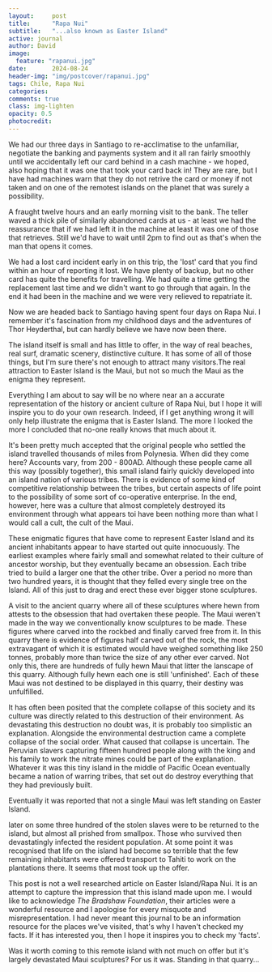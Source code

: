 ```yaml
---
layout:     post
title:      "Rapa Nui"
subtitle:   "...also known as Easter Island"
active: journal
author: David
image:
  feature: "rapanui.jpg"
date:       2024-08-24
header-img: "img/postcover/rapanui.jpg"
tags: Chile, Rapa Nui
categories: 
comments: true
class: img-lighten 
opacity: 0.5
photocredit:
---
```


We had our three days in Santiago to re-acclimatise to the unfamiliar, negotiate the banking and payments system and it all ran fairly smoothly until we accidentally left our card behind in a cash machine - we hoped, also hoping that it was one that took your card back in! They are rare, but I have had machines warn that they do not retrive the card or money if not taken and on one of the remotest islands on the planet that was surely a possibility.

A fraught twelve hours and an early morning visit to the bank. The teller waved a thick pile of similarly abandoned cards at us - at least we had the reassurance that if we had left it in the machine at least it was one of those that retrieves. Still we'd have to wait until 2pm to find out as that's when the man that opens it comes.

We had a lost card incident early in on this trip, the 'lost' card that you find within an hour of reporting it lost. We have plenty of backup, but no other card has quite the benefits for travelling. We had quite a time getting the replacement last time and we didn't want to go through that again. In the end it had been in the machine and we were very relieved to repatriate it.

Now we are headed back to Santiago having spent four days on Rapa Nui. I remember it's fascination from my childhood days and the adventures of Thor Heyderthal, but  can hardly believe we have now been there.

The island itself is small and has little to offer, in the way of real beaches, real surf, dramatic scenery, distinctive culture. It has some of all of those things, but I'm sure there's not enough to attract many visitors.The real attraction to Easter Island is the Maui, but not so much the Maui as the enigma they represent.

Everything I am about to say will be no where near an a accurate representation of the history or ancient culture of Rapa Nui, but I hope it will inspire you to do your own research. Indeed, if I get anything wrong it will only help illustrate the enigma that is Easter Island. The more I looked the more I concluded that no-one really knows that much about it.

It's been pretty much accepted that the original people who settled the island travelled thousands of miles from Polynesia. When did they come here? Accounts vary, from 200 - 800AD. Although these people came all this way (possibly together), this small island fairly quickly  developed into an island nation of various tribes. There is evidence of some kind of competitive relationship between the tribes, but certain aspects of life point to the possibility of some sort of co-operative enterprise. In the end, however, here was a culture that almost completely destroyed its environment through what appears toi have been nothing more than what I would call a cult, the cult of the Maui.

These enigmatic figures that have come to represent Easter Island and its ancient inhabitants appear to have started out quite innocuously. The earliest examples where fairly small and somewhat related to their culture of ancestor worship, but they eventually became an obsession. Each tribe tried to build a larger one that the other tribe. Over a period no more than two hundred years, it is thought that they felled every single tree on the Island. All of this just to drag and erect these ever bigger stone sculptures.

A visit to the ancient quarry where all of these sculptures where hewn from attests to the obsession that had overtaken these people. The Maui weren't made in the way we conventionally know sculptures to be made. These figures where carved into the rockbed and finally carved free from it. In this quarry there is evidence of figures half carved out of the rock, the most extravagant of which it is estimated would have weighed something like 250 tonnes, probably more than twice the size of any other ever carved. Not only this, there are hundreds of fully hewn Maui that litter the lanscape of this quarry. Although fully hewn each one is still 'unfinished'. Each of these Maui was not destined to be displayed in this quarry, their destiny was unfulfilled.

It has often been posited that the complete collapse of this society and its culture was directly related to this destruction of their environment. As devastating this destruction no doubt was, it is probably too simplistic an explanation. Alongside the environmental destruction came a complete collapse of the social order. What caused that collapse is uncertain. The Peruvian slavers capturing fifteen hundred people along with the king and his family to work the nitrate mines could be part of the explanation. Whatever it was this tiny island in the middle of Pacific Ocean eventually became a nation of warring tribes, that set out do destroy everything that they had previously built. 

Eventually it was reported that not a single Maui was left standing on Easter Island.

later on some three hundred of the stolen slaves were to be returned to the island, but almost all prished from smallpox. Those who survived then devastatingly infected the resident population. At some point it was recognised that life on the island had become so terrible that the few remaining inhabitants were offered transport to Tahiti to work on the plantations there. It seems that most took up the offer.

This post is not a well researched article on Easter Island/Rapa Nui. It is an attempt to capture the impression that this island made upon me. I would like to acknowledge *The Bradshaw Foundation*, their articles were a wonderful resource and I apologise for every misquote and misrepresentation. I had never meant this journal to be an information resource for the places we've visited, that's why I haven't checked my facts. If it has interested you, then I hope it inspires you to check my 'facts'.

Was it worth coming to this remote island with not much on offer but it's largely devastated Maui sculptures? For us it was. Standing in that quarry...








